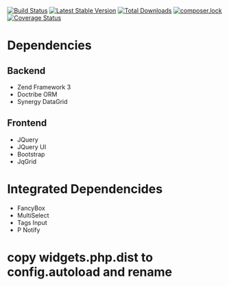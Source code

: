 [![Build Status](https://travis-ci.org/odiaseo/pagebuilder.svg)](https://github.com/odiaseo/pagebuilder)
[![Latest Stable Version](https://poser.pugx.org/synergy/pagebuilder/v/stable)](https://packagist.org/packages/synergy/pagebuilder)
[![Total Downloads](https://poser.pugx.org/synergy/pagebuilder/downloads)](https://packagist.org/packages/synergy/pagebuilder)
[![composer.lock](https://poser.pugx.org/synergy/pagebuilder/composerlock)](https://packagist.org/packages/synergy/pagebuilder)
[![Coverage Status](https://coveralls.io/repos/github/odiaseo/pagebuilder/badge.svg?branch=master)](https://coveralls.io/github/odiaseo/pagebuilder?branch=master)

# Dependencies
## Backend
+ Zend Framework 3
+ Doctribe ORM
+ Synergy DataGrid

## Frontend
+ JQuery
+ JQuery UI
+ Bootstrap
+ JqGrid

# Integrated Dependencides
+ FancyBox
+ MultiSelect
+ Tags Input
+ P Notify

# copy widgets.php.dist to config.autoload and rename
